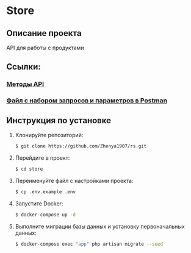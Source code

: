 # Store

## Описание проекта

API для работы с продуктами

## Ссылки:

### [Методы API](store/api_v1.md)

### [Файл с набором запросов и параметров в Postman](store/store.postman_collection.json)

## Инструкция по установке

1. Клонируйте репозиторий:
    ```sh
    $ git clone https://github.com/Zhenya1907/rs.git
    ```
2. Перейдите в проект:
    ```sh
    $ cd store
    ```
3. Переименуйте файл с настройками проекта:
    ```sh
    $ cp .env.example .env
    ```
4. Запустите Docker:
    ```sh
    $ docker-compose up -d
    ```
5. Выполните миграции базы данных и установку первоначальных данных:
    ```sh
    $ docker-compose exec "app" php artisan migrate --seed
   ```



